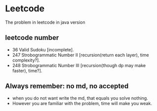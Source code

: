 # Leetcode
The problem in leetcode in java version

## leetcode number
- 36 Valid Sudoku [incomplete].
- 247 Strobogrammatic Number II [recursion(return each layer), time complexity?].
- 248 Strobogrammatic Number III [recursion(though dp may make faster), time?].

## Always remember: no md, no accepted
- when you do not want write the md, that equals you solve nothing.
- However you are familiar with the problem, time will make you weak.
